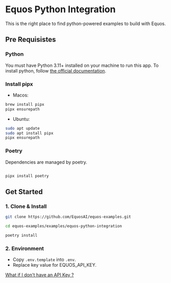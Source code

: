 # Equos Python Integration
This is the right place to find python-powered examples to build with Equos.

## Pre Requisistes

### Python
You must have Python 3.11+ installed on your machine to run this app.
To install python, follow [the official documentation](https://www.python.org/downloads/).

### Install pipx

- Macos:
```bash
brew install pipx
pipx ensurepath
```

- Ubuntu:
```bash
sudo apt update
sudo apt install pipx
pipx ensurepath
```

### Poetry
Dependencies are managed by poetry.


```bash

pipx install poetry
```


## Get Started

### 1. Clone & Install
```bash
git clone https://github.com/EquosAI/equos-examples.git

cd equos-examples/examples/equos-python-integration

poetry install
```


### 2. Environment
- Copy `.env.template` into `.env`.
- Replace key value for EQUOS_API_KEY.

[What if I don't have an API Key ?](https://docs.equos.ai)


